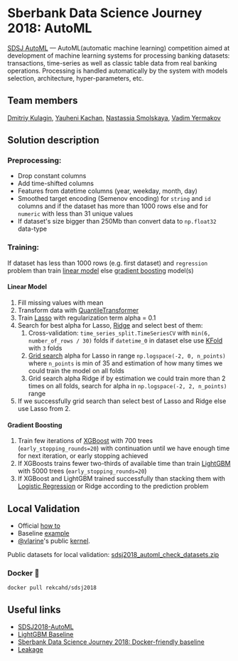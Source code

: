 # Sberbank Data Science Journey 2018: AutoML

[SDSJ AutoML](https://sdsj.sberbank.ai/ru/contest) — AutoML(automatic machine learning) competition aimed at development of machine learning systems for processing banking datasets: transactions, time-series as well as classic table data from real banking operations.
Processing is handled automatically by the system with models selection, architecture, hyper-parameters, etc.

## Team members

[Dmitriy Kulagin](https://www.kaggle.com/rekcahd), [Yauheni Kachan](https://www.kaggle.com/xibagel), [Nastassia Smolskaya](https://www.kaggle.com/smolsnastya), [Vadim Yermakov](https://www.kaggle.com/zxspectrum)

## Solution description

### Preprocessing:

- Drop constant columns
- Add time-shifted columns
- Features from datetime columns (year, weekday, month, day)
- Smoothed target encoding (Semenov encoding) for `string` and `id` columns and if the dataset has more than 1000 rows else and for `numeric` with less than 31 unique values
- If dataset's size bigger than 250Mb than convert data to `np.float32` data-type

### Training:

If dataset has less than 1000 rows (e.g. first dataset) and `regression` problem than train [linear model](#Linear-Model) else [gradient boosting](#Gradient-Boosting) model(s)

#### Linear Model

1. Fill missing values with mean
2. Transform data with [QuantileTransformer][1]
3. Train [Lasso][2] with regularization term alpha = 0.1
4. Search for best alpha for Lasso, [Ridge][3] and select best of them:
    1. Cross-validation: `time_series_split.TimeSeriesCV` with `min(6, number_of_rows / 30)` folds if `datetime_0` in dataset else use [KFold][4] with `3` folds
    2. [Grid search][5] alpha for Lasso in range `np.logspace(-2, 0, n_points)` where `n_points` is min of 35 and estimation of how many times we could train the model on all folds
    3. Grid search alpha Ridge if by estimation we could train more than 2 times on all folds, search for alpha in `np.logspace(-2, 2, n_points)` range
5. If we successfully grid search than select best of Lasso and Ridge else use Lasso from 2.

#### Gradient Boosting

1. Train few iterations of [XGBoost][6] with 700 trees (`early_stopping_rounds=20`) with continuation until we have enough time for next iteration, or early stopping achieved
2. If XGBoosts trains fewer two-thirds of available time than train [LightGBM][7] with 5000 trees (`early_stopping_rounds=20`)
3. If XGBoost and LightGBM trained successfully than stacking them with [Logistic Regression][8] or Ridge according to the prediction problem

[1]: http://scikit-learn.org/stable/modules/generated/sklearn.preprocessing.QuantileTransformer.html
[2]: http://scikit-learn.org/stable/modules/generated/sklearn.linear_model.Lasso.html
[3]: http://scikit-learn.org/stable/modules/generated/sklearn.linear_model.Ridge.html
[4]: http://scikit-learn.org/stable/modules/generated/sklearn.model_selection.KFold.html
[5]: http://scikit-learn.org/0.15/modules/generated/sklearn.grid_search.GridSearchCV.html
[6]: https://xgboost.readthedocs.io/en/latest/
[7]: https://github.com/Microsoft/LightGBM
[8]: http://scikit-learn.org/stable/modules/generated/sklearn.linear_model.LogisticRegression.html

## Local Validation

- Official [how to](https://github.com/sberbank-ai/sdsj2018-automl/blob/master/README_EN.md#how-to-local-validation)
- Baseline [example](https://github.com/sberbank-ai/sdsj2018-automl)
- [@vlarine](https://github.com/vlarine)'s public [kernel](https://github.com/vlarine/sdsj2018_lightgbm_baseline).

Public datasets for local validation: [sdsj2018_automl_check_datasets.zip](https://s3.eu-central-1.amazonaws.com/sdsj2018-automl/public/sdsj2018_automl_check_datasets.zip)

### Docker :whale:

`docker pull rekcahd/sdsj2018`

## Useful links

- [SDSJ2018-AutoML](https://github.com/sberbank-ai/sdsj2018-automl)
- [LightGBM Baseline](https://github.com/vlarine/sdsj2018_lightgbm_baseline)
- [Sberbank Data Science Journey 2018: Docker-friendly baseline](https://github.com/tyz910/sdsj2018)
- [Leakage](https://github.com/bagxi/sdsj2018-leakage)
